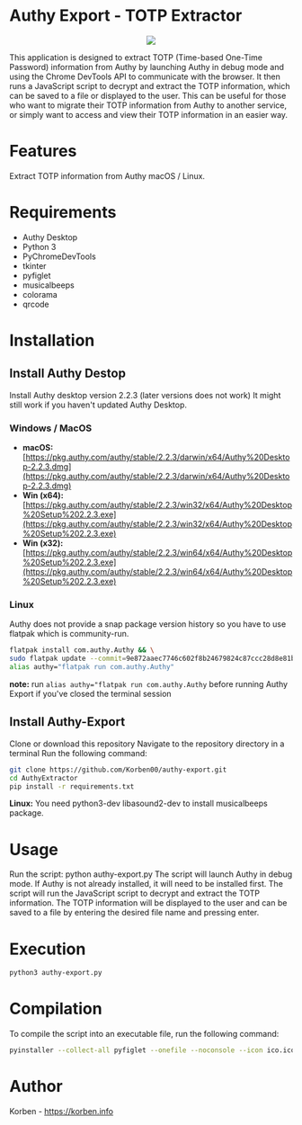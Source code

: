 # Authy Export - TOTP Extractor

<p align="center">
  <img src="https://korben.info/app/uploads/2023/03/SCR-20230303-o0u-2.webp">
</p>

This application is designed to extract TOTP (Time-based One-Time Password) information from Authy by launching Authy in debug mode and using the Chrome DevTools API to communicate with the browser. It then runs a JavaScript script to decrypt and extract the TOTP information, which can be saved to a file or displayed to the user. This can be useful for those who want to migrate their TOTP information from Authy to another service, or simply want to access and view their TOTP information in an easier way.

# Features

Extract TOTP information from Authy macOS / Linux.

# Requirements

* Authy Desktop
* Python 3
* PyChromeDevTools
* tkinter
* pyfiglet
* musicalbeeps
* colorama
* qrcode

# Installation

## Install Authy Destop
Install Authy desktop version 2.2.3 (later versions does not work)
It might still work if you haven't updated Authy Desktop.

### Windows / MacOS
- **macOS:** [https://pkg.authy.com/authy/stable/2.2.3/darwin/x64/Authy%20Desktop-2.2.3.dmg](https://pkg.authy.com/authy/stable/2.2.3/darwin/x64/Authy%20Desktop-2.2.3.dmg)
- **Win (x64):** [https://pkg.authy.com/authy/stable/2.2.3/win32/x64/Authy%20Desktop%20Setup%202.2.3.exe](https://pkg.authy.com/authy/stable/2.2.3/win32/x64/Authy%20Desktop%20Setup%202.2.3.exe)
- **Win (x32):** [https://pkg.authy.com/authy/stable/2.2.3/win64/x64/Authy%20Desktop%20Setup%202.2.3.exe](https://pkg.authy.com/authy/stable/2.2.3/win64/x64/Authy%20Desktop%20Setup%202.2.3.exe)

### Linux
Authy does not provide a snap package version history so you have to use flatpak which is community-run.

```sh
flatpak install com.authy.Authy && \
sudo flatpak update --commit=9e872aaec7746c602f8b24679824c87ccc28d8e81b77f9b0213f7644cd939cee com.authy.Authy && \
alias authy="flatpak run com.authy.Authy"
```
**note:** run `alias authy="flatpak run com.authy.Authy` before running Authy Export if you've closed the terminal session 

## Install Authy-Export
Clone or download this repository
Navigate to the repository directory in a terminal
Run the following command: 

```sh
git clone https://github.com/Korben00/authy-export.git
cd AuthyExtractor
pip install -r requirements.txt
```

**Linux:** You need python3-dev libasound2-dev to install musicalbeeps package.

# Usage

Run the script: python authy-export.py
The script will launch Authy in debug mode. If Authy is not already installed, it will need to be installed first.
The script will run the JavaScript script to decrypt and extract the TOTP information.
The TOTP information will be displayed to the user and can be saved to a file by entering the desired file name and pressing enter.

# Execution
```sh
python3 authy-export.py
```

# Compilation

To compile the script into an executable file, run the following command:

```sh
pyinstaller --collect-all pyfiglet --onefile --noconsole --icon ico.ico authy-export.py
```

# Author

Korben - https://korben.info
